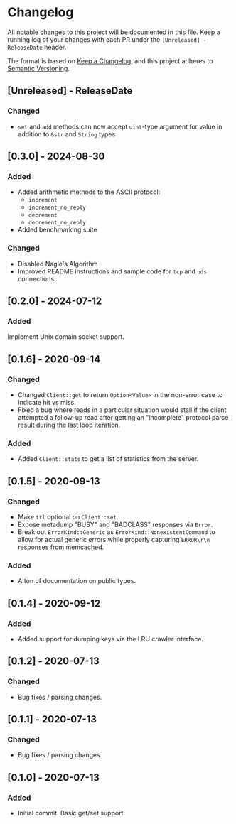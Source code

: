 # Changelog

All notable changes to this project will be documented in this file.
Keep a running log of your changes with each PR under the `[Unreleased] - ReleaseDate` header.

The format is based on [Keep a Changelog](https://keepachangelog.com/en/1.0.0/),
and this project adheres to [Semantic Versioning](https://semver.org/spec/v2.0.0.html).

<!-- next-header -->

## [Unreleased] - ReleaseDate

### Changed

- `set` and `add` methods can now accept `uint`-type argument for value in addition to `&str` and `String` types

## [0.3.0] - 2024-08-30

### Added

- Added arithmetic methods to the ASCII protocol:
  - `increment`
  - `increment_no_reply`
  - `decrement`
  - `decrement_no_reply`
- Added benchmarking suite

### Changed

- Disabled Nagle's Algorithm
- Improved README instructions and sample code for `tcp` and `uds` connections

## [0.2.0] - 2024-07-12

### Added

Implement Unix domain socket support.

## [0.1.6] - 2020-09-14

### Changed

- Changed `Client::get` to return `Option<Value>` in the non-error case to indicate hit vs miss.
- Fixed a bug where reads in a particular situation would stall if the client attempted a follow-up
  read after getting an "incomplete" protocol parse result during the last loop iteration.

### Added

- Added `Client::stats` to get a list of statistics from the server.

## [0.1.5] - 2020-09-13

### Changed

- Make `ttl` optional on `Client::set`.
- Expose metadump "BUSY" and "BADCLASS" responses via `Error`.
- Break out `ErrorKind::Generic` as `ErrorKind::NonexistentCommand` to allow for actual generic
  errors while properly capturing `ERROR\r\n` responses from memcached.

### Added

- A ton of documentation on public types.

## [0.1.4] - 2020-09-12

### Added

- Added support for dumping keys via the LRU crawler interface.

## [0.1.2] - 2020-07-13

### Changed

- Bug fixes / parsing changes.

## [0.1.1] - 2020-07-13

### Changed

- Bug fixes / parsing changes.

## [0.1.0] - 2020-07-13

### Added

- Initial commit.  Basic get/set support.
